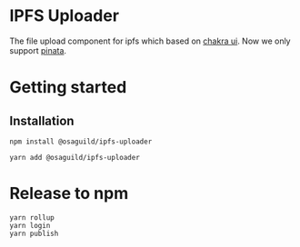 # IPFS Uploader

The file upload component for ipfs which based on [chakra ui](https://chakra-ui.com/).
Now we only support [pinata](https://www.pinata.cloud/).

# Getting started

## Installation

```npm
npm install @osaguild/ipfs-uploader
```

```yarn
yarn add @osaguild/ipfs-uploader
```

# Release to npm

```yarn
yarn rollup
yarn login
yarn publish
```
